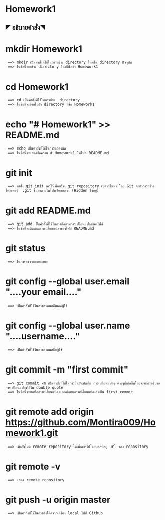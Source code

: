 # Homework1

##  ◤ อธิบายคำสั่ง◥ 
#  mkdir Homework1
     ==> mkdir เป็นคำสั่งที่ใช้ในการสร้าง directory ใหม่ใน directory ปัจจุบัน
     ==> ในข้อนี้จะสร้าง directory ใหม่ที่ชื่อว่า Homework1
#  cd Homework1
     ==> cd เป็นคำสั่งที่ใช้ในการย้าย  directory
     ==> ในข้อนี้จะย้ายไปยัง directory ที่ชื่อ Homework1
# echo "# Homework1" >> README.md
     ==> echo เป็นคำสั่งที่ใช้ในการแสดงผล
     ==> ในข้อนี้จะแสดงข้อความ # Homework1 ในไฟล์ README.md 
# git init
     ==> คำสั่ง git init เอาไว้เพื่อสร้าง git repository เปล่าๆขึ้นมา โดย Git จะทำการสร้างโฟลเดอร์  .git ขึ้นมาภายในโปรเจ็คของเรา (Hidden ไว้อยู่)
# git add README.md
     ==> git add เป็นคำสั่งที่ใช้ในการติดตามการเปลี่ยนแปลงของไฟล์
     ==> ในข้อนี้จะติดตามการเปลี่ยนแปลงของไฟล์ README.md 
# git status
     ==> ในการตรวจสอบสถานะ
# git config --global user.email "....your email...."
     ==> เป็นคำสั่งที่ใช้ในการกำหนดอีเมลล์ผู้ใช้
# git config --global user.name "....username...."
     ==> เป็นคำสั่งที่ใช้ในการกำหนดชื่อผู้ใช้
# git commit -m "first commit"
     ==> git commit -m เป็นคำสั่งที่ใช้ในการยืนยันบันทึก การเปลี่ยนแปลง ต่างๆที่เกิดขึ้นโดยจะมีการอธิบายการเปลี่ยนแปลงไว้ใน double quote
     ==> ในข้อนี้จะบันทึกการเปลี่ยนแปลงและอธิบายการเปลี่ยนแปลงว่าเป็น first commit
# git remote add origin https://github.com/Montira009/Homework1.git
     ==> เมื่อยังไม่มี remote repository ให้เพิ่มเข้าไปโดยบอกที่อยู่ url ของ repository
# git remote -v
     ==> แสดง remote repository 
# git push -u origin master
     ==> เป็นคำสั่งที่ใช้ในการส่งโค๊ดจากเครื่อง local ไปที่ Github



